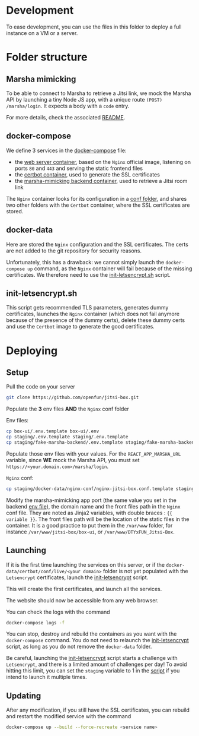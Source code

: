 # Development

To ease development, you can use the files in this folder to deploy a full instance on a VM or a server.

# Folder structure

## Marsha mimicking
To be able to connect to Marsha to retrieve a Jitsi link, we mock the Marsha API by launching a tiny Node JS app, with a unique route `(POST) /marsha/login`. It expects a body with a `code` entry. 

For more details, check the associated [README](./fake-marsha-backend/README.md).

## docker-compose
We define 3 services in the [docker-compose](./docker-compose.yml) file:
- the [web server container](../box-ui/README.md), based on the `Nginx` official image, listening on ports `80` and `443` and serving the static frontend files
- the [certbot container](https://hub.docker.com/r/certbot/certbot), used to generate the SSL certificates
- the [marsha-mimicking backend container](##Marsha-mimicking), used to retrieve a Jitsi room link

The `Nginx` container looks for its configuration in a [conf folder](./docker-data/nginx-conf), and shares two other folders with the `Certbot` container, where the SSL certificates are stored.

## docker-data
Here are stored the `Nginx` configuration and the SSL certificates. The certs are not added to the git repository for security reasons.

Unfortunately, this has a drawback: we cannot simply launch the `docker-compose up` command, as the `Nginx` container will fail because of the missing certificates. We therefore need to use the [init-letsencrypt.sh](./init-letsencrypt.sh) script.

## init-letsencrypt.sh
This script gets recommended TLS parameters, generates dummy certificates, launches the `Nginx` container (which does not fail anymore because of the presence of the dummy certs), delete these dummy certs and use the `Certbot` image to generate the good certificates.

# Deploying

## Setup
Pull the code on your server
```bash
git clone https://github.com/openfun/jitsi-box.git
```

Populate the **3** env files **AND** the `Nginx` conf folder

Env files:
```bash
cp box-ui/.env.template box-ui/.env
cp staging/.env.template staging/.env.template
cp staging/fake-marsha-backend/.env.template staging/fake-marsha-backend/.env
```
Populate those env files with your values. For the `REACT_APP_MARSHA_URL` variable, since **WE** mock the Marsha API, you must set `https://<your.domain.com>/marsha/login`.

`Nginx` conf:
```bash
cp staging/docker-data/nginx-conf/nginx-jitsi-box.conf.template staging/docker-data/nginx-conf/nginx-jitsi-box.conf
```
Modify the marsha-mimicking app port (the same value you set in the backend [env file](./fake-marsha-backend/.env.template)), the domain name and the front files path in the `Nginx` conf file. They are noted as Jinja2 variables, with double braces : `{{ variable }}`.
The front files path will be the location of the static files in the container. It is a good practice to put them in the `/var/www` folder, for instance `/var/www/jitsi-box/box-ui`, or `/var/www/DTYxFUN_Jitsi-Box`.

## Launching

If it is the first time launching the services on this server, or if the `docker-data/certbot/conf/live/<your domain>` folder is not yet populated with the `Letsencrypt` certificates, launch the [init-letsencrypt](##init-letsencrypt.sh) script.

This will create the first certificates, and launch all the services.

The website should now be accessible from any web browser.

You can check the logs with the command
```bash
docker-compose logs -f
```

You can stop, destroy and rebuild the containers as you want with the `docker-compose` command. You do not need to relaunch the [init-letsencrypt](##init-letsencrypt.sh) script, as long as you do not remove the `docker-data` folder.

Be careful, launching the [init-letsencrypt](##init-letsencrypt.sh) script starts a challenge with `Letsencrypt`, and there is a limited amount of challenges per day! To avoid hitting this limit, you can set the `staging` variable to 1 in the [script](./init-letsencrypt.sh) if you intend to launch it multiple times.

## Updating
After any modification, if you still have the SSL certificates, you can rebuild and restart the modified service with the command
```bash
docker-compose up --build --force-recreate <service name>
```
